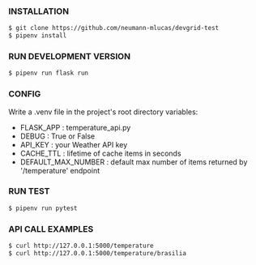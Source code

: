 ### INSTALLATION
```sh
$ git clone https://github.com/neumann-mlucas/devgrid-test
$ pipenv install
```

### RUN DEVELOPMENT VERSION
```sh
$ pipenv run flask run
```

### CONFIG

Write a .venv file in the project's root directory
variables:
- FLASK_APP : temperature_api.py
- DEBUG : True or False
- API_KEY : your Weather API key
- CACHE_TTL : lifetime of cache items in seconds
- DEFAULT_MAX_NUMBER : default max number of items returned by '/temperature' endpoint


### RUN TEST
```sh
$ pipenv run pytest
```

### API CALL EXAMPLES
```sh
$ curl http://127.0.0.1:5000/temperature
$ curl http://127.0.0.1:5000/temperature/brasilia
```
